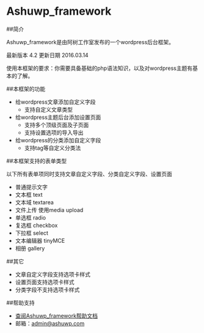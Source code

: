 # Ashuwp_framework
##简介

Ashuwp_framework是由阿树工作室发布的一个wordpress后台框架。

最新版本 4.2
更新日期 2016.03.14

使用本框架的要求：你需要具备基础的php语法知识，以及对wordpress主题有基本的了解。

##本框架的功能

* 给wordpress文章添加自定义字段
    * 支持自定义文章类型
* 给wordpress主题后台添加设置页面
    * 支持多个顶级页面及子页面
    * 支持设置选项的导入导出
* 给wordpress的分类添加自定义字段
    * 支持tag等自定义分类法
    
##本框架支持的表单类型

以下所有表单项同时支持文章自定义字段、分类自定义字段、设置页面

* 普通提示文字
* 文本框 text
* 文本域 textarea
* 文件上传 使用media upload
* 单选框 radio
* 复选框 checkbox
* 下拉框 select
* 文本编辑器 tinyMCE
* 相册 gallery

##其它

* 文章自定义字段支持选项卡样式
* 设置页面支持选项卡样式
* 分类字段不支持选项卡样式

##帮助支持

* [查阅Ashuwp_framework帮助文档](http://www.ashuwp.com/framework/down)
* 邮箱：admin@ashuwp.com